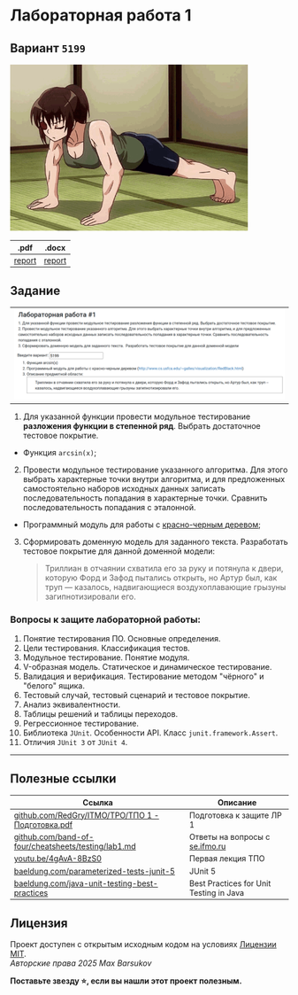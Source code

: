 # Лабораторная работа 1

## Вариант `5199`

<img alt="uzamaid-sports" src="https://github.com/maxbarsukov/itmo/blob/master/.docs/uzamaid-sports.gif" height="300">

|.pdf|.docx|
|-|-|
| [report](./docs/report.pdf) | [report](./docs/report.docx) |

## Задание

<table>
  <tr>
    <td> <img src="./docs/task.png" alt="Задание"></td>
  </tr>
</table>

1. Для указанной функции провести модульное тестирование **разложения функции в степенной ряд**. Выбрать достаточное тестовое покрытие.
  - Функция `arcsin(x)`;
2. Провести модульное тестирование указанного алгоритма. Для этого выбрать характерные точки внутри алгоритма, и для предложенных самостоятельно наборов исходных данных записать последовательность попадания в характерные точки. Сравнить последовательность попадания с эталонной.
  - Программный модуль для работы с [красно-черным деревом](http://www.cs.usfca.edu/~galles/visualization/RedBlack.html);
3. Сформировать доменную модель для заданного текста. Разработать тестовое покрытие для данной доменной модели:

   > Триллиан в отчаянии схватила его за руку и потянула к двери, которую Форд и Зафод пытались открыть, но Артур был, как труп — казалось, надвигающиеся воздухоплавающие грызуны загипнотизировали его.

### Вопросы к защите лабораторной работы:

1. Понятие тестирования ПО. Основные определения.
2. Цели тестирования. Классификация тестов.
3. Модульное тестирование. Понятие модуля.
4. V-образная модель. Статическое и динамическое тестирование.
5. Валидация и верификация. Тестирование методом "чёрного" и "белого" ящика.
6. Тестовый случай, тестовый сценарий и тестовое покрытие.
7. Анализ эквивалентности.
8. Таблицы решений и таблицы переходов.
9. Регрессионное тестирование.
10. Библиотека `JUnit`. Особенности API. Класс `junit.framework.Assert`.
11. Отличия `JUnit 3` от `JUnit 4`.

---

## Полезные ссылки

| Ссылка                                                                                                                                                                                                    | Описание                                                                  |
|-----------------------------------------------------------------------------------------------------------------------------------------------------------------------------------------------------------|---------------------------------------------------------------------------|
| [github.com/RedGry/ITMO/TPO/ТПО 1 - Подготовка.pdf](https://github.com/RedGry/ITMO/blob/master/TPO/docs/%D0%A2%D0%9F%D0%9E%201%20-%20%20%D0%9F%D0%BE%D0%B4%D0%B3%D0%BE%D1%82%D0%BE%D0%B2%D0%BA%D0%B0.pdf) | Подготовка к защите ЛР 1                                                  |
| [github.com/band-of-four/cheatsheets/testing/lab1.md](https://github.com/band-of-four/cheatsheets/blob/master/testing/lab1.md)                                                                            | Ответы на вопросы с [se.ifmo.ru](https://se.ifmo.ru/courses/testing#labs) |
| [youtu.be/4gAvA-8BzS0](https://youtu.be/4gAvA-8BzS0)                                                                                                                                                      | Первая лекция ТПО                                                         |
| [baeldung.com/parameterized-tests-junit-5](https://www.baeldung.com/parameterized-tests-junit-5)                                                                                                          | JUnit 5                                                                   |
| [baeldung.com/java-unit-testing-best-practices](https://www.baeldung.com/java-unit-testing-best-practices)                                                                                                | Best Practices for Unit Testing in Java                                   |

## Лицензия <a name="license"></a>

Проект доступен с открытым исходным кодом на условиях [Лицензии MIT](https://opensource.org/licenses/MIT). \
*Авторские права 2025 Max Barsukov*

**Поставьте звезду :star:, если вы нашли этот проект полезным.**
